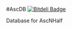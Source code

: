 #AscDB [![Bitdeli Badge](https://d2weczhvl823v0.cloudfront.net/AscNHalf/ascdb/trend.png)](https://bitdeli.com/free "Bitdeli Badge")

Database for AscNHalf
